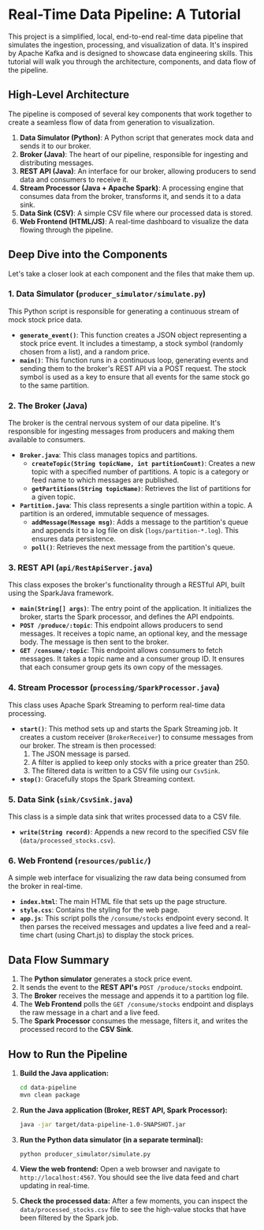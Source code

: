 # Real-Time Data Pipeline: A Tutorial

This project is a simplified, local, end-to-end real-time data pipeline that simulates the ingestion, processing, and visualization of data. It's inspired by Apache Kafka and is designed to showcase data engineering skills. This tutorial will walk you through the architecture, components, and data flow of the pipeline.

## High-Level Architecture

The pipeline is composed of several key components that work together to create a seamless flow of data from generation to visualization.

1.  **Data Simulator (Python)**: A Python script that generates mock data and sends it to our broker.
2.  **Broker (Java)**: The heart of our pipeline, responsible for ingesting and distributing messages.
3.  **REST API (Java)**: An interface for our broker, allowing producers to send data and consumers to receive it.
4.  **Stream Processor (Java + Apache Spark)**: A processing engine that consumes data from the broker, transforms it, and sends it to a data sink.
5.  **Data Sink (CSV)**: A simple CSV file where our processed data is stored.
6.  **Web Frontend (HTML/JS)**: A real-time dashboard to visualize the data flowing through the pipeline.

## Deep Dive into the Components

Let's take a closer look at each component and the files that make them up.

### 1. Data Simulator (`producer_simulator/simulate.py`)

This Python script is responsible for generating a continuous stream of mock stock price data.

-   **`generate_event()`**: This function creates a JSON object representing a stock price event. It includes a timestamp, a stock symbol (randomly chosen from a list), and a random price.
-   **`main()`**: This function runs in a continuous loop, generating events and sending them to the broker's REST API via a POST request. The stock symbol is used as a key to ensure that all events for the same stock go to the same partition.

### 2. The Broker (Java)

The broker is the central nervous system of our data pipeline. It's responsible for ingesting messages from producers and making them available to consumers.

-   **`Broker.java`**: This class manages topics and partitions.
    -   **`createTopic(String topicName, int partitionCount)`**: Creates a new topic with a specified number of partitions. A topic is a category or feed name to which messages are published.
    -   **`getPartitions(String topicName)`**: Retrieves the list of partitions for a given topic.
-   **`Partition.java`**: This class represents a single partition within a topic. A partition is an ordered, immutable sequence of messages.
    -   **`addMessage(Message msg)`**: Adds a message to the partition's queue and appends it to a log file on disk (`logs/partition-*.log`). This ensures data persistence.
    -   **`poll()`**: Retrieves the next message from the partition's queue.

### 3. REST API (`api/RestApiServer.java`)

This class exposes the broker's functionality through a RESTful API, built using the SparkJava framework.

-   **`main(String[] args)`**: The entry point of the application. It initializes the broker, starts the Spark processor, and defines the API endpoints.
-   **`POST /produce/:topic`**: This endpoint allows producers to send messages. It receives a topic name, an optional key, and the message body. The message is then sent to the broker.
-   **`GET /consume/:topic`**: This endpoint allows consumers to fetch messages. It takes a topic name and a consumer group ID. It ensures that each consumer group gets its own copy of the messages.

### 4. Stream Processor (`processing/SparkProcessor.java`)

This class uses Apache Spark Streaming to perform real-time data processing.

-   **`start()`**: This method sets up and starts the Spark Streaming job. It creates a custom receiver (`BrokerReceiver`) to consume messages from our broker. The stream is then processed:
    1.  The JSON message is parsed.
    2.  A filter is applied to keep only stocks with a price greater than 250.
    3.  The filtered data is written to a CSV file using our `CsvSink`.
-   **`stop()`**: Gracefully stops the Spark Streaming context.

### 5. Data Sink (`sink/CsvSink.java`)

This class is a simple data sink that writes processed data to a CSV file.

-   **`write(String record)`**: Appends a new record to the specified CSV file (`data/processed_stocks.csv`).

### 6. Web Frontend (`resources/public/`)

A simple web interface for visualizing the raw data being consumed from the broker in real-time.

-   **`index.html`**: The main HTML file that sets up the page structure.
-   **`style.css`**: Contains the styling for the web page.
-   **`app.js`**: This script polls the `/consume/stocks` endpoint every second. It then parses the received messages and updates a live feed and a real-time chart (using Chart.js) to display the stock prices.

## Data Flow Summary

1.  The **Python simulator** generates a stock price event.
2.  It sends the event to the **REST API's** `POST /produce/stocks` endpoint.
3.  The **Broker** receives the message and appends it to a partition log file.
4.  The **Web Frontend** polls the `GET /consume/stocks` endpoint and displays the raw message in a chart and a live feed.
5.  The **Spark Processor** consumes the message, filters it, and writes the processed record to the **CSV Sink**.

## How to Run the Pipeline

1.  **Build the Java application:**
    ```bash
    cd data-pipeline
    mvn clean package
    ```

2.  **Run the Java application (Broker, REST API, Spark Processor):**
    ```bash
    java -jar target/data-pipeline-1.0-SNAPSHOT.jar
    ```

3.  **Run the Python data simulator (in a separate terminal):**
    ```bash
    python producer_simulator/simulate.py
    ```

4.  **View the web frontend:**
    Open a web browser and navigate to `http://localhost:4567`. You should see the live data feed and chart updating in real-time.

5.  **Check the processed data:**
    After a few moments, you can inspect the `data/processed_stocks.csv` file to see the high-value stocks that have been filtered by the Spark job.
